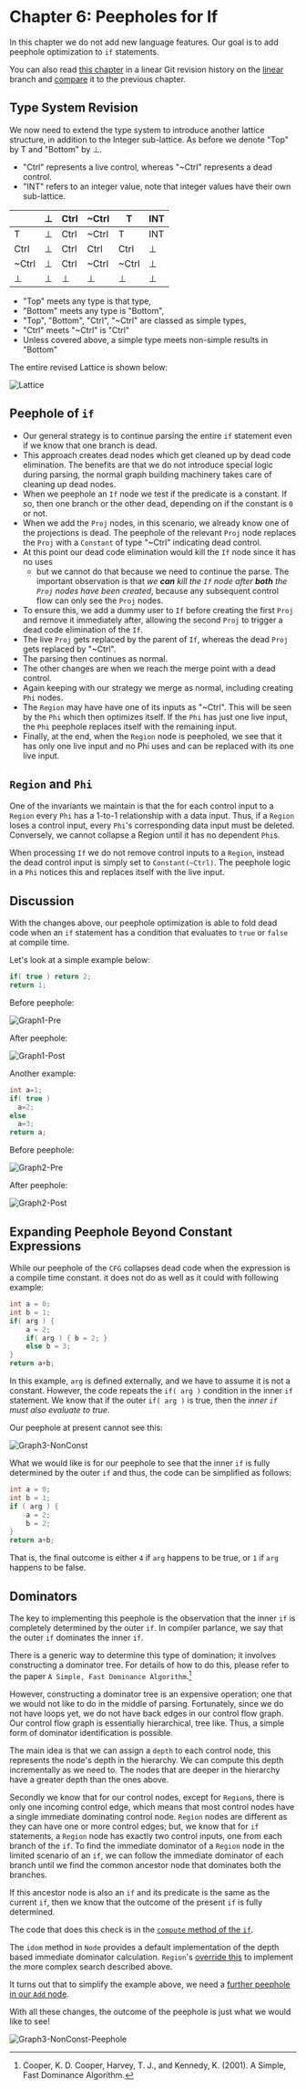 # Chapter 6: Peepholes for If

In this chapter we do not add new language features. Our goal is to add peephole optimization to `if` statements.

You can also read [this chapter](https://github.com/SeaOfNodes/Simple/tree/linear-chapter06) in a linear Git revision history on the [linear](https://github.com/SeaOfNodes/Simple/tree/linear) branch and [compare](https://github.com/SeaOfNodes/Simple/compare/linear-chapter05...linear-chapter06) it to the previous chapter.

## Type System Revision

We now need to extend the type system to introduce another lattice structure, in addition to the Integer sub-lattice.
As before we denote  "Top" by T and "Bottom" by ⊥.

* "Ctrl" represents a live control, whereas "~Ctrl" represents a dead control.
* "INT" refers to an integer value, note that integer values have their own sub-lattice.

|       | ⊥ | Ctrl | ~Ctrl | T     | INT |
|-------|---|------|-------|-------|-----|
| T     | ⊥ | Ctrl | ~Ctrl | T     | INT |
| Ctrl  | ⊥ | Ctrl | Ctrl  | Ctrl  | ⊥   |
| ~Ctrl | ⊥ | Ctrl | ~Ctrl | ~Ctrl | ⊥   |
| ⊥     | ⊥ | ⊥    | ⊥     | ⊥     | ⊥   |

* "Top" meets any type is that type,
* "Bottom" meets any type is "Bottom",
* "Top", "Bottom", "Ctrl", "~Ctrl" are classed as simple types,
* "Ctrl" meets "~Ctrl" is "Ctrl"
* Unless covered above, a simple type meets non-simple results in "Bottom"

The entire revised Lattice is shown below:

![Lattice](./lattice.svg)


## Peephole of `if`

* Our general strategy is to continue parsing the entire `if` statement even if we know that one branch is dead.
* This approach creates dead nodes which get cleaned up by dead code
  elimination.  The benefits are that we do not introduce special logic during
  parsing, the normal graph building machinery takes care of cleaning up dead
  nodes.
* When we peephole an `If` node we test if the predicate is a constant.  If so,
  then one branch or the other dead, depending on if the constant is `0` or not.
* When we add the `Proj` nodes, in this scenario, we already know one of the projections is dead.  The peephole of the
  relevant `Proj` node replaces the `Proj` with a `Constant` of type "~Ctrl" indicating dead control.
* At this point our dead code elimination would kill the `If` node since it has no uses
   - but we cannot do that because we need to continue the parse.  The
  important observation is that *we __can__ kill the `If` node after __both__
  the `Proj` nodes have been created*, because any subsequent control flow can
  only see the `Proj` nodes.
* To ensure this, we add a dummy user to `If` before creating the first `Proj` and remove it immediately after, allowing the
  second `Proj` to trigger a dead code elimination of the `If`.
* The live `Proj` gets replaced by the parent of `If`, whereas the dead `Proj` gets replaced by "~Ctrl".
* The parsing then continues as normal.
* The other changes are when we reach the merge point with a dead control.
* Again keeping with our strategy we merge as normal, including creating `Phi` nodes.
* The `Region` may have have one of its inputs as "~Ctrl".  This will be seen
  by the `Phi` which then optimizes itself.  If the `Phi` has just one live
  input, the `Phi` peephole replaces itself with the remaining input.
* Finally, at the end, when the `Region` node is peepholed, we see that it has only one live input and no Phi uses
  and can be replaced with its one live input.

## `Region` and `Phi`

One of the invariants we maintain is that the for each control input to a
`Region` every `Phi` has a 1-to-1 relationship with a data input.  Thus, if a
`Region` loses a control input, every `Phi`'s corresponding data input must be
deleted.  Conversely, we cannot collapse a Region until it has no dependent
`Phi`s.

When processing `If` we do not remove control inputs to a `Region`, instead the
dead control input is simply set to `Constant(~Ctrl)`.  The peephole logic in
a `Phi` notices this and replaces itself with the live input.

## Discussion

With the changes above, our peephole optimization is able to fold dead code when
an `if` statement has a condition that evaluates to `true` or `false` at compile time.

Let's look at a simple example below:

```java
if( true ) return 2;
return 1;
```

Before peephole:

![Graph1-Pre](./06-graph1-pre.svg)

After peephole:

![Graph1-Post](./06-graph1-post.svg)

Another example:

```java
int a=1;
if( true )
  a=2;
else
  a=3;
return a;
```

Before peephole:

![Graph2-Pre](./06-graph2-pre.svg)

After peephole:

![Graph2-Post](./06-graph2-post.svg)

## Expanding Peephole Beyond Constant Expressions

While our peephole of the `CFG` collapses dead code when the expression is
a compile time constant. it does not do as well as it could with following example:

```java
int a = 0;
int b = 1;
if( arg ) {
    a = 2;
    if( arg ) { b = 2; }
    else b = 3;
}
return a+b;
```

In this example, `arg` is defined externally, and we have to assume it is not a constant.
However, the code repeats the `if( arg )` condition in the inner `if` statement.
We know that if the outer `if( arg )` is true, then the *inner `if` must also evaluate to true*.

Our peephole at present cannot see this:

![Graph3-NonConst](./06-graph3-nonconst.svg)

What we would like is for our peephole to see that the inner `if` is fully determined by the
outer `if` and thus, the code can be simplified as follows:

```java
int a = 0;
int b = 1;
if ( arg ) {
    a = 2;
    b = 2;
}
return a+b;
```

That is, the final outcome is either `4` if `arg` happens to be true, or `1` if `arg` happens to be false.

## Dominators

The key to implementing this peephole is the observation that the inner `if` is completely determined by the
outer `if`. In compiler parlance, we say that the outer `if` dominates the inner `if`.

There is a generic way to determine this type of domination; it involves constructing a dominator
tree. For details of how to do this, please refer to the paper `A Simple, Fast Dominance Algorithm`.[^1]

However, constructing a dominator tree is an expensive operation; one that we would not like to
do in the middle of parsing. Fortunately, since we do not have loops yet, we do not
have back edges in our control flow graph. Our control flow graph is essentially hierarchical, tree like.
Thus, a simple form of dominator identification is possible.

The main idea is that we can assign a `depth` to each control node, this represents the node's depth
in the hierarchy. We can compute this depth incrementally as we need to. The nodes that are deeper in the hierarchy
have a greater depth than the ones above.

Secondly we know that for our control nodes, except for `Region`s, there is only one incoming control edge,
which means that most control nodes have a single immediate dominating control node. `Region` nodes are different
as they can have one or more control edges; but, we know that for `if` statements, a `Region` node has exactly two
control inputs, one from each branch of the `if`. To find the immediate dominator of a `Region` node in the
limited scenario of an `if`, we can follow the immediate dominator of each branch until we find the common ancestor
node that dominates both the branches.

If this ancestor node is also an `if` and its predicate is the same as the current `if`, then we know that
the outcome of the present `if` is fully determined.

The code that does this check is in the [`compute` method of the `if`](https://github.com/SeaOfNodes/Simple/blob/main/chapter06/src/main/java/com/seaofnodes/simple/node/IfNode.java#L38-L45).

The `idom` method in `Node` provides a default implementation of the depth based immediate dominator calculation.
`Region`'s [override this](https://github.com/SeaOfNodes/Simple/blob/main/chapter06/src/main/java/com/seaofnodes/simple/node/RegionNode.java#L57-L74) to implement the more complex search described above.

It turns out that to simplify the example above, we need a [further peephole in our `Add` node](https://github.com/SeaOfNodes/Simple/blob/main/chapter06/src/main/java/com/seaofnodes/simple/node/AddNode.java#L64-L67).

With all these changes, the outcome of the peephole is just what we would like to see!

![Graph3-NonConst-Peephole](./06-graph3-nonconst-peephole.svg)

[^1]: Cooper, K. D. Cooper, Harvey, T. J., and Kennedy, K. (2001).
  A Simple, Fast Dominance Algorithm.
